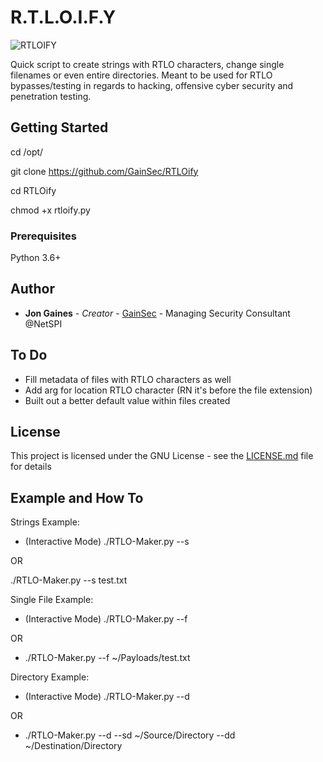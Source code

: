 # R.T.L.O.I.F.Y
![RTLOIFY](https://gainsec.com/wp-content/uploads/2024/03/marble-knd.png)

Quick script to create strings with RTLO characters, change single filenames or even entire directories. Meant to be used for RTLO bypasses/testing in regards to hacking, offensive cyber security and penetration testing. 

## Getting Started

cd /opt/

git clone https://github.com/GainSec/RTLOify

cd RTLOify

chmod +x rtloify.py

### Prerequisites

Python 3.6+ 

## Author

* **Jon Gaines** - *Creator* - [GainSec](https://github.com/GainSec) - Managing Security Consultant @NetSPI

## To Do

* Fill metadata of files with RTLO characters as well
* Add arg for location RTLO character (RN it's before the file extension)
* Built out a better default value within files created

## License

This project is licensed under the GNU License - see the [LICENSE.md](LICENSE.md) file for details


## Example and How To

Strings Example:

* (Interactive Mode) ./RTLO-Maker.py --s

OR 

./RTLO-Maker.py --s test.txt

Single File Example:

* (Interactive Mode) ./RTLO-Maker.py --f

OR 

* ./RTLO-Maker.py --f ~/Payloads/test.txt

Directory Example:

* (Interactive Mode) ./RTLO-Maker.py --d

OR 

* ./RTLO-Maker.py --d --sd ~/Source/Directory --dd ~/Destination/Directory